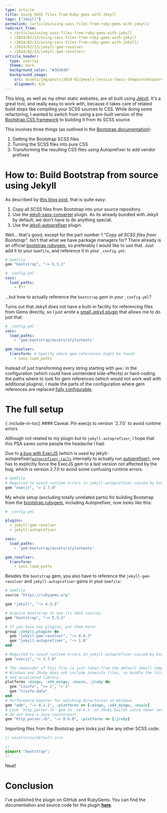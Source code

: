 ```yaml
---
type: article
title: Using SASS files from Ruby gems with Jekyll
tags: ["Jekyll"]
permalink: /articles/using-sass-files-from-ruby-gems-with-jekyll/
redirect_from:
  - /articles/using-sass-files-from-ruby-gems-with-jekyll
  - /2024/02/13/using-sass-files-from-ruby-gems-with-jekyll
  - /2024/02/13/using-sass-files-from-ruby-gems-with-jekyll/
  - /2024/02/13/jekyll-gem-resolver
  - /2024/02/13/jekyll-gem-resolver/
article_header:
  type: overlay
  theme: dark
  background_color: "#363649"
  background_image:
    src: assets/img/posts/2024-02/pexels-jessica-lewis-thepaintedsquare-583847.jpg
    alignment: 61%
---
```


This blog, as well as my other static websites, are all built using [Jekyll][jekyll].
It's a great tool, and really easy to work with, because it takes care of related build steps
like compiling your SCSS sources to CSS.
While doing some refactoring, I wanted to switch from using a pre-built version of the
[Bootstrap CSS framework][bootstrap] to building it from its SCSS source.

This involves three things (as outlined in the [Bootstrap documentation][bootstrap-build-docs]):

1. Getting the Bootstrap SCSS files
2. Turning the SCSS files into pure CSS
3. Transforming the resulting CSS files using Autoprefixer to add vendor prefixes

# How to: Build Bootstrap from source using Jekyll

As described by [this blog post][blog-bootstrap-jekyll], that is quite easy:

1. Copy all SCSS files from Bootstrap into your source repository.
2. Use the [jekyll-sass-converter] plugin. As its already bundled with Jekyll by default, we don't have to do anything special.
3. Use the [jekyll-autoprefixer] plugin.

Well... that's good, except for the part number 1 _"Copy all SCSS files from Bootstrap"_.
Isn't that what we have package managers for?
There already is an official [bootstrap rubygem][bootstrap-gem], so preferably I would like to use that.
Just add it to your `Gemfile`, and reference it in your `_config.yml`:

```ruby
# Gemfile
gem "bootstrap", "~> 5.3.2"
```

```yaml
# _config.yml
sass:
  load_paths:
    - ???
```

...but how to actually reference the `bootstrap` gem in your `_config.yml`?

Turns out that Jekyll does not have a built-in facility for referencing files from Gems directly,
so I just wrote a [small Jekyll plugin][jekyll-gem-resolver] that allows me to do just that:

```yaml
# _config.yml
sass:
  load_paths:
    - 'gem:bootstrap/assets/stylesheets'

gem_resolver:
  transform: # Specify where gem references might be found 
    - sass.load_paths
```

Instead of just transforming every string starting with `gem:` in the configuration (which could have unintended side-effects)
or hard-coding the paths where to look for gem references (which would not work well with additional plugins),
I made the parts of the configuration where gem references are replaced [fully configurable](https://github.com/cr7pt0gr4ph7/jekyll-gem-resolver?tab=readme-ov-file#path-syntax).

# The full setup

<div class="error" markdown="1">
{:.include-in-toc}
#### Caveat: Pin execjs to version `2.7.0` to avoid runtime errors

Although not related to my plugin but to `jekyll-autoprefixer`, I hope that this PSA saves some people the headache I had:

Due to [a bug with ExecJS][execjs-bug] (which is used by jekyll-autoprefixer/[`autoprefixer-rails`][autoprefixer-rails] internally to actually run
[autoprefixer]),
one has to explicitly force the ExecJS gem to a last version not affected by the bug, which is version 2.7.0
to avoid some confusing runtime errors:

```ruby
# Gemfile
# Required to avoid runtime errors in jekyll-autoprefixer caused by ExecJS 2.8.0 and later
gem "execjs", "= 2.7.0"
```
</div>

My whole setup (excluding totally unrelated parts) for building Bootstrap from the [bootstrap rubygem][bootstrap-gem],
including Autoprefixer, now looks like this:

```yaml
# _config.yml

plugins:
  - jekyll-gem-resolver
  - jekyll-autoprefixer

sass:
  load_paths:
    - 'gem:bootstrap/assets/stylesheets'

gem_resolver:
  transform:
    - sass.load_paths
```

Besides the `bootstrap` gem, you also have to reference the `jekyll-gem-resolver` and `jekyll-autoprefixer` gems in your `Gemfile`:

```ruby
# Gemfile
source "https://rubygems.org"

gem "jekyll", "~> 4.3.3"

# Acquire bootstrap to use its SASS sources
gem "bootstrap", "~> 5.3.2"

# If you have any plugins, put them here!
group :jekyll_plugins do
  gem "jekyll-gem-resolver", "~> 0.0.3"
  gem "jekyll-autoprefixer", "~> 1.0"
end

# Required to avoid runtime errors in jekyll-autoprefixer caused by ExecJS 2.8.0 and later
gem "execjs", "= 2.7.0"

# The remainder of this file is just taken from the default Jekyll template:
# Windows and JRuby does not include zoneinfo files, so bundle the tzinfo-data gem
# and associated library.
platforms :mingw, :x64_mingw, :mswin, :jruby do
  gem "tzinfo", ">= 1", "< 3"
  gem "tzinfo-data"
end
# Performance-booster for watching directories on Windows
gem "wdm", "~> 0.1.1", :platforms => [:mingw, :x64_mingw, :mswin]
# Lock `http_parser.rb` gem to `v0.6.x` on JRuby builds since newer versions of the gem
# do not have a Java counterpart.
gem "http_parser.rb", "~> 0.6.0", :platforms => [:jruby]
```

Importing files from the Bootstrap gem looks just like any other SCSS code:

```scss
// assets/css/default.scss

// ...
@import "bootstrap";
// ...
```

Neat!

# Conclusion

I've published the plugin on GitHub and RubyGems.
You can find the documentation and source code for the plugin [**here**][jekyll-gem-resolver].

[jekyll]: https://jekyllrb.com/
[bootstrap]: https://github.com/twbs/bootstrap
[bootstrap-build-docs]: https://getbootstrap.com/docs/5.3/getting-started/download/#source-files
[bootstrap-gem]: https://github.com/twbs/bootstrap-rubygem
[blog-bootstrap-jekyll]: https://medium.com/codex/how-to-add-bootstrap-5-sass-to-jekyll-e3b189f71552

[jekyll-sass-converter]: https://github.com/jekyll/jekyll-sass-converter
[jekyll-autoprefixer]: https://github.com/vwochnik/jekyll-autoprefixer
[jekyll-autoprefixer-sourcemaps]: https://github.com/vwochnik/jekyll-autoprefixer/pull/16
[jekyll-gem-resolver]: https://github.com/cr7pt0gr4ph7/jekyll-gem-resolver
[jekyll-gem-resolver-gem]: https://rubygems.org/gems/jekyll-gem-resolver
[autoprefixer]: https://github.com/postcss/autoprefixer
[autoprefixer-rails]: https://github.com/ai/autoprefixer-rails
[execjs-bug]: https://github.com/rails/execjs/issues/99
